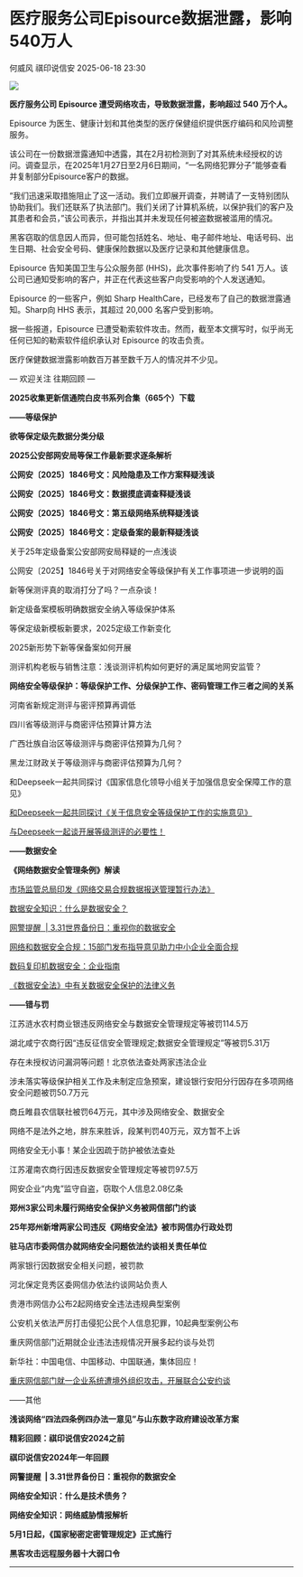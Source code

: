#  医疗服务公司Episource数据泄露，影响540万人  
何威风  祺印说信安   2025-06-18 23:30  
  
![](https://mmbiz.qpic.cn/sz_mmbiz_png/rTibWNx9ARWnHiacw4HC6cF8RKQaUiaqSOo741TaLQSntdpR5RF43BsZuGhicW49UUUG72m7fhhuEIymkkxeAVfNNw/640?wx_fmt=png&from=appmsg "")  
  
**医疗服务公司 Episource 遭受网络攻击，导致数据泄露，影响超过 540 万个人。**  
  
Episource 为医生、健康计划和其他类型的医疗保健组织提供医疗编码和风险调整服务。   
  
该公司在一份数据泄露通知中透露，其在2月初检测到了对其系统未经授权的访问。调查显示，在2025年1月27日至2月6日期间，“一名网络犯罪分子”能够查看并复制部分Episource客户的数据。   
  
“我们迅速采取措施阻止了这一活动。我们立即展开调查，并聘请了一支特别团队协助我们。我们还联系了执法部门。我们关闭了计算机系统，以保护我们的客户及其患者和会员，”该公司表示，并指出其并未发现任何被盗数据被滥用的情况。  
  
黑客窃取的信息因人而异，但可能包括姓名、地址、电子邮件地址、电话号码、出生日期、社会安全号码、健康保险数据以及医疗记录和其他健康信息。  
  
Episource 告知美国卫生与公众服务部 (HHS)，此次事件影响了约 541 万人。该公司已通知受影响的客户，并正在代表这些客户向受影响的个人发送通知。   
  
Episource 的一些客户，例如 Sharp HealthCare，已经发布了自己的数据泄露通知。Sharp向 HHS 表示，其超过 20,000 名客户受到影响。   
  
据一些报道，Episource 已遭受勒索软件攻击。然而，截至本文撰写时，似乎尚无任何已知的勒索软件组织承认对 Episource 的攻击负责。   
  
医疗保健数据泄露影响数百万甚至数千万人的情况并不少见。  
  
  
— 欢迎关注 往期回顾 —  
  
**2025收集更新信通院白皮书系列合集（665个）下载**  
  
**——等级保护**  
  
**欲等保定级先数据分类分级**  
  
**2025公安部网安局等保工作最新要求逐条解析**  
  
**公网安〔2025〕1846号文：风险隐患及工作方案释疑浅谈**  
  
**公网安〔2025〕1846号文：数据摸底调查释疑浅谈**  
  
**公网安〔2025〕1846号文：第五级网络系统释疑浅谈**  
  
**公网安〔2025〕1846号文：定级备案的最新释疑浅谈**  
  
关于25年定级备案公安部网安局释疑的一点浅谈  
  
公网安〔2025】1846号关于对网络安全等级保护有关工作事项进一步说明的函  
  
新等保测评真的取消打分了吗？一点杂谈！  
  
新定级备案模板明确数据安全纳入等级保护体系  
  
等保定级新模板新要求，2025定级工作新变化  
  
2025新形势下新等保备案如何开展  
  
测评机构老板与销售注意：浅谈测评机构如何更好的满足属地网安监管？  
  
**网络安全等级保护：等级保护工作、分级保护工作、密码管理工作三者之间的关系**  
  
河南省新规定测评与密评预算再调低  
  
四川省等级测评与商密评估预算计算方法  
  
广西壮族自治区等级测评与商密评估预算为几何？  
  
黑龙江财政关于等级测评与商密评估预算为几何？  
  
和Deepseek一起共同探讨《国家信息化领导小组关于加强信息安全保障工作的意见》  
  
[和Deepseek一起共同探讨《关于信息安全等级保护工作的实施意见》](https://mp.weixin.qq.com/s?__biz=MzA5MzU5MzQzMA==&mid=2652114684&idx=1&sn=59de3b0fa94b3ea300beb1fcdb5b87ae&scene=21#wechat_redirect)  
  
  
[与Deepseek一起谈开展等级测评的必要性！](https://mp.weixin.qq.com/s?__biz=MzA5MzU5MzQzMA==&mid=2652114693&idx=1&sn=dd12972dcbea1242e5064ae4189a0dbb&scene=21#wechat_redirect)  
  
  
**——数据安全**  
  
**《网络数据安全管理条例》解读**  
  
[市场监管总局印发《网络交易合规数据报送管理暂行办法》](https://mp.weixin.qq.com/s?__biz=MzA5MzU5MzQzMA==&mid=2652115101&idx=1&sn=96dcac6598142fe6dd586ef5e25a5f6d&scene=21#wechat_redirect)  
  
  
[数据安全知识：什么是数据安全？](https://mp.weixin.qq.com/s?__biz=MzA5MzU5MzQzMA==&mid=2652115054&idx=2&sn=8ade5187e9f888e9410ac5e767f1e5a4&scene=21#wechat_redirect)  
  
  
[网警提醒  | 3.31世界备份日：重视你的数据安全](https://mp.weixin.qq.com/s?__biz=MzA5MzU5MzQzMA==&mid=2652115051&idx=1&sn=39dd57267f30159901f085fa8b5e5bf2&scene=21#wechat_redirect)  
  
  
[网络和数据安全合规：15部门发布指导意见助力中小企业全面合规](https://mp.weixin.qq.com/s?__biz=MzA5MzU5MzQzMA==&mid=2652114753&idx=1&sn=0c1934ada45a9d35dfabc7d3bd0bf2a7&scene=21#wechat_redirect)  
  
  
[数码复印机数据安全：企业指南](https://mp.weixin.qq.com/s?__biz=MzA5MzU5MzQzMA==&mid=2652114562&idx=1&sn=16249810510fec23333e8818bc38172c&scene=21#wechat_redirect)  
  
  
[《数据安全法》中有关数据安全保护的法律义务](https://mp.weixin.qq.com/s?__biz=MzA5MzU5MzQzMA==&mid=2652114424&idx=1&sn=7a938534cfca30a867cd5789c205aa37&scene=21#wechat_redirect)  
  
  
**——错与罚**  
  
江苏涟水农村商业银违反网络安全与数据安全管理规定等被罚114.5万  
  
湖北咸宁农商行因“违反征信安全管理规定;数据安全管理规定”等被罚5.31万  
  
存在未授权访问漏洞等问题！北京依法查处两家违法企业  
  
涉未落实等级保护相关工作及未制定应急预案，建设银行安阳分行因存在多项网络安全问题被罚50.7万元  
  
商丘睢县农信联社被罚64万元，其中涉及网络安全、数据安全  
  
网络不是法外之地，胖东来胜诉，段某判罚40万元，双方暂不上诉  
  
网络安全无小事！某企业因疏于防护被依法查处  
  
江苏灌南农商行因违反数据安全管理规定等被罚97.5万  
  
网安企业“内鬼”监守自盗，窃取个人信息2.08亿条  
  
**郑州3家公司未履行网络安全保护义务被网信部门约谈**  
  
**25年郑州新增两家公司违反《网络安全法》被市网信办行政处罚**  
  
**驻马店市委网信办就网络安全问题依法约谈相关责任单位**  
  
两家银行因数据安全相关问题，被罚款  
  
河北保定竞秀区委网信办依法约谈网站负责人  
  
贵港市网信办公布2起网络安全违法违规典型案例  
  
公安机关依法严厉打击侵犯公民个人信息犯罪，10起典型案例公布  
  
重庆网信部门近期就企业违法违规情况开展多起约谈与处罚  
  
新华社：中国电信、中国移动、中国联通，集体回应！  
  
[重庆网信部门就一企业系统遭境外组织攻击，开展联合公安约谈](https://mp.weixin.qq.com/s?__biz=MzA5MzU5MzQzMA==&mid=2652114884&idx=1&sn=34dcbb8e986a5b2104700262223aed13&scene=21#wechat_redirect)  
  
  
——其他  
  
**浅谈网络“四法四条例四办法一意见”与山东数字政府建设改革方案**  
  
**精彩回顾：祺印说信安2024之前**  
  
**祺印说信安2024年一年回顾**  
  
**网警提醒  | 3.31世界备份日：重视你的数据安全**  
  
**网络安全知识：什么是技术债务？**  
  
**网络安全知识：网络威胁情报解析**  
  
**5月1日起，《国家秘密定密管理规定》正式施行**  
  
**黑客攻击远程服务器十大弱口令**  
  
****  
